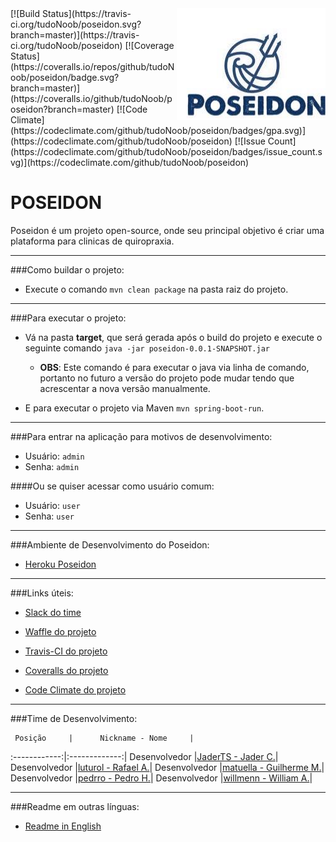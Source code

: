 <a href="http://promisesaplus.com/">
    <img src="/src/main/resources/poseidon_readme.jpg" alt="Poseidon Logo"
         title="Poseidon" align="right" />
</a>
[![Build Status](https://travis-ci.org/tudoNoob/poseidon.svg?branch=master)](https://travis-ci.org/tudoNoob/poseidon)
[![Coverage Status](https://coveralls.io/repos/github/tudoNoob/poseidon/badge.svg?branch=master)](https://coveralls.io/github/tudoNoob/poseidon?branch=master)
[![Code Climate](https://codeclimate.com/github/tudoNoob/poseidon/badges/gpa.svg)](https://codeclimate.com/github/tudoNoob/poseidon)
[![Issue Count](https://codeclimate.com/github/tudoNoob/poseidon/badges/issue_count.svg)](https://codeclimate.com/github/tudoNoob/poseidon)



# POSEIDON

Poseidon é um projeto open-source, onde seu principal objetivo é criar uma plataforma para clinicas de quiropraxia.

___

###Como buildar o projeto:

* Execute o comando  `mvn clean package` na pasta raiz do projeto.

___

###Para executar o projeto:

* Vá na pasta **target**, que será gerada após o build do projeto e execute o seguinte comando `java -jar poseidon-0.0.1-SNAPSHOT.jar`

  * **OBS**: Este comando é para executar o java via linha de comando, portanto no futuro a versão do projeto pode mudar tendo que acrescentar a nova versão manualmente.

* E para executar o projeto via Maven `mvn spring-boot-run`.

___

###Para entrar na aplicação para motivos de desenvolvimento:

* Usuário: `admin`
* Senha: `admin`
 
####Ou se quiser acessar como usuário comum:

* Usuário: `user`
* Senha: `user`
 
___

###Ambiente de Desenvolvimento do Poseidon:

* [Heroku Poseidon](http://poseidon-dev1.herokuapp.com)

___

###Links úteis:

* [Slack do time](https://tudonoob.slack.com)

* [Waffle do projeto](https://waffle.io/tudoNoob/poseidon)

* [Travis-CI do projeto](https://travis-ci.org/tudoNoob/poseidon)

* [Coveralls do projeto](https://coveralls.io/github/tudoNoob/poseidon)

* [Code Climate do projeto](https://codeclimate.com/github/tudoNoob/poseidon/)

___

###Time de Desenvolvimento:

     Posição     |      Nickname - Nome     |
:------------:|:-------------:|
Desenvolvedor    |[JaderTS - Jader C.](https://github.com/JaderTS)|
Desenvolvedor    |[luturol - Rafael A.](https://github.com/luturol)|
Desenvolvedor    |[matuella - Guilherme M.](https://github.com/matuella)|
Desenvolvedor    |[pedrro - Pedro H.](https://github.com/pedrro)|
Desenvolvedor    |[willmenn - William A.](https://github.com/willmenn)|

___

###Readme em outras línguas:

* [Readme in English](https://github.com/tudoNoob/poseidon)
